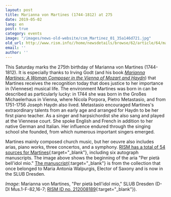 ```yaml
---
layout: post
title: Marianna von Martines (1744-1812) at 275
date: 2019-05-02
lang: en
post: true
category: events
image: "/images/news-old-website/csm_Martinez_01_35a146d721.jpg"
old_url: http://www.rism.info//home/newsdetails/browse/62/article/64/marianna-von-martines-1744-1812-at-275.html
email: ''
author: ''
---
```


This Saturday marks the 275th birthday of Marianna von Martines (1744-1812). It is especially thanks to Irving Godt (and his book [_Marianna Martines: A Woman Composer in the Vienna of Mozart and Haydn_](https://opac.rism.info/search?id=lit30026364&View=rism&Language=en)) that Martines receives the recognition today that does justice to her importance in (Viennese) musical life. The environment Martines was born in can be described as particularly lucky: in 1744 she was born in the Großes Michaelerhaus in Vienna, where Nicola Porpora, Pietro Metastasio, and from 1751-1756 Joseph Haydn also lived. Metastasio encouraged Martines's extraordinary talents from an early age and arranged for Haydn to be her first piano teacher. As a singer and harpsichordist she also sang and played at the Viennese court. She spoke English and French in addition to her native German and Italian. Her influence endured through the singing school she founded, from which numerous important singers emerged.

Martines mainly composed church music, but her oeuvre also includes arias, piano works, three concertos, and a symphony. [RISM has a total of 54 sources for Martines](https://opac.rism.info/metaopac/perma.do?v=rism&q=-1%3d%22pe331798%22&Language=en){:target="_blank"}, including six autograph manuscripts. The image above shows the beginning of the aria "Per pietà bell'idol mio." [The manuscript](http://digital.slub-dresden.de/id426606086){:target="_blank"} is from the collection that once belonged to Maria Antonia Walpurgis, Elector of Saxony and is now in the SLUB Dresden.

_Image_: Marianna von Martines, "Per pietà bell'idol mio," SLUB Dresden (D-Dl Mus.1-F-82,16-7; [RISM ID no. 212008189](https://opac.rism.info/search?id=212008189&Language=en){:target="_blank"}).

